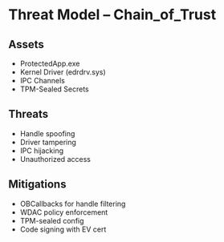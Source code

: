 # Threat Model – Chain_of_Trust
## Assets
- ProtectedApp.exe
- Kernel Driver (edrdrv.sys)
- IPC Channels
- TPM-Sealed Secrets
## Threats
- Handle spoofing
- Driver tampering
- IPC hijacking
- Unauthorized access
## Mitigations
- OBCallbacks for handle filtering
- WDAC policy enforcement
- TPM-sealed config
- Code signing with EV cert
